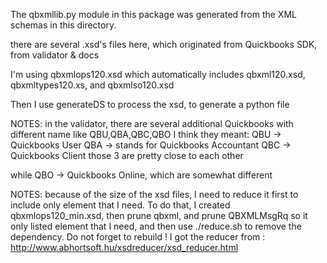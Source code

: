
The qbxmllib.py module in this package was generated from
the XML schemas in this directory.


there are several .xsd's files here, which originated from Quickbooks SDK, from validator & docs


I'm using qbxmlops120.xsd which automatically includes qbxml120.xsd, qbxmltypes120.xs, and qbxmlso120.xsd

Then I use generateDS to process the xsd, to generate a python file

NOTES: in the validator, there are several additional Quickbooks with different name like QBU,QBA,QBC,QBO
I think they meant:
QBU -> Quickbooks User
QBA -> stands for Quickbooks Accountant
QBC -> Quickbooks Client
those 3 are pretty close to each other

while QBO -> Quickbooks Online, which are somewhat different


NOTES:
because of the size of the xsd files, I need to reduce it first to include only element that I need. To do that, 
I created qbxmlops120_min.xsd, then prune qbxml, and prune QBXMLMsgRq so it only listed element that I need,
and then use ./reduce.sh to remove the dependency. Do not forget to rebuild !
I got the reducer from : http://www.abhortsoft.hu/xsdreducer/xsd_reducer.html

